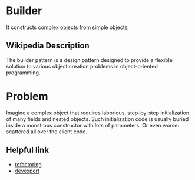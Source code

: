 # Builder
It constructs complex objects from simple objects.

## Wikipedia Description

The builder pattern is a design pattern designed to provide a flexible solution to various object creation problems in object-oriented programming.


# Problem 

Imagine a complex object that requires laborious, step-by-step initialization of many fields and nested objects. Such initialization code is usually buried inside a monstrous constructor with lots of parameters. Or even worse: scattered all over the client code.

## Helpful link

- [refactoring](https://refactoring.guru/design-patterns/builder)
- [devexpert](http://devexpert.ir/javascript/%D8%A7%D9%84%DA%AF%D9%88%DB%8C-%D8%B7%D8%B1%D8%A7%D8%AD%DB%8C-builder-%D8%AF%D8%B1-%D8%AC%D8%A7%D9%88%D8%A7-%D8%A7%D8%B3%DA%A9%D8%B1%DB%8C%D9%BE%D8%AA/)

